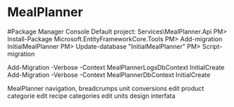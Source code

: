 # MealPlanner

#Package Manager Console
Default project: Services\MealPlanner.Api
PM> Install-Package Microsoft.EntityFrameworkCore.Tools
PM> Add-migration InitialMealPlanner
PM> Update-database "InitialMealPlanner"
PM> Script-migration

Add-Migration -Verbose -Context MealPlannerLogsDbContext InitialCreate 
Add-Migration -Verbose -Context MealPlannerDbContext InitialCreate 




MealPlanner
navigation, breadcrumps
unit conversions
edit product categorie
edit recipe categories
edit units
design interfata